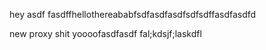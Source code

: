 hey asdf fasdffhellothereababfsdfasdfasdfsdfsdffasdfasdfd

new proxy shit yoooofasdfasdf fal;kdsjf;laskdfl
